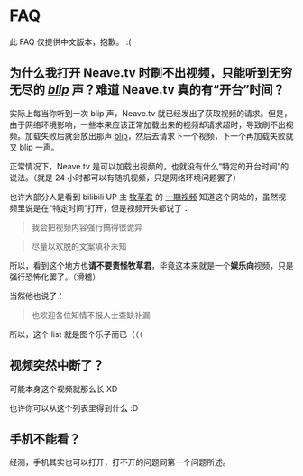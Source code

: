 # FAQ

此 FAQ 仅提供中文版本，抱歉。 :(

## 为什么我打开 Neave.tv 时刷不出视频，只能听到无穷无尽的 *[blip](https://neave.tv/assets/audio/blip.mp3)* 声？难道 Neave.tv 真的有“开台”时间？

实际上每当你听到一次 blip 声，Neave.tv 就已经发出了获取视频的请求。但是，由于网络环境影响，一些本来应该正常加载出来的视频却请求超时，导致刷不出视频。加载失败后就会放出那声 [blip](https://neave.tv/assets/audio/blip.mp3)，然后去请求下一个视频，下一个再加载失败就又 blip 一声。

正常情况下，Neave.tv 是可以加载出视频的，也就没有什么“特定的开台时间”的说法。（就是 24 小时都可以有随机视频，只是网络环境问题罢了）

也许大部分人是看到 bilibili UP 主 [牧草君](https://space.bilibili.com/72236583) 的 [一期视频](https://www.bilibili.com/video/av48484361) 知道这个网站的，虽然视频里说是在“特定时间”打开，但是视频开头都说了：

> 我会把视频内容强行搞得很诡异

> 尽量以欢脱的文案填补未知

所以，看到这个地方也**请不要责怪牧草君**，毕竟这本来就是一个**娱乐向**视频，只是强行恐怖化罢了。（滑稽）    

当然他也说了：

> 也欢迎各位知情不报人士查缺补漏

所以，这个 list 就是图个乐子而已（（（

## 视频突然中断了？

可能本身这个视频就那么长 XD

也许你可以从这个列表里得到什么 :D

## 手机不能看？

经测，手机其实也可以打开，打不开的问题同第一个问题所述。